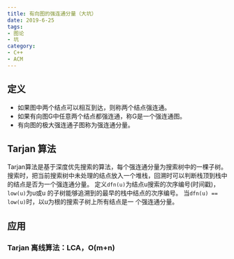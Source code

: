 ```yaml
---
title: 有向图的强连通分量（大坑）
date: 2019-6-25
tags:
- 图论
- 坑
category:
- C++
- ACM
---
```


## 定义

* 如果图中两个结点可以相互到达，则称两个结点强连通。
* 如果有向图G中任意两个结点都强连通，称G是一个强连通图。
* 有向图的极大强连通子图称为强连通分量。

## Tarjan 算法

Tarjan算法是基于深度优先搜索的算法，每个强连通分量为搜索树中的一棵子树。
搜索时，把当前搜索树中未处理的结点放入一个堆栈，回溯时可以判断栈顶到栈中的结点是否为一个强连通分量。
定义`dfn(u)`为结点u搜索的次序编号(时间戳)，`low(u)`为u或u 的子树能够追溯到的最早的栈中结点的次序编号。
当`dfn(u) == low(u)`时，以u为根的搜索子树上所有结点是一 个强连通分量。

## 应用

### Tarjan 离线算法：LCA，O(m+n)
